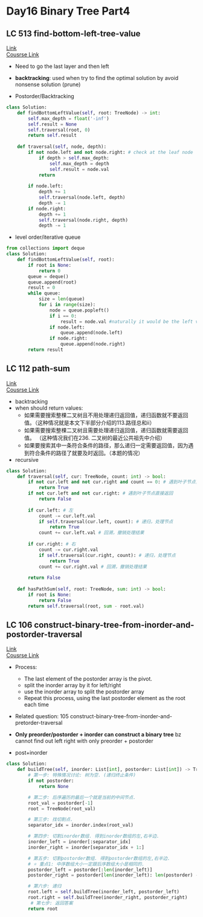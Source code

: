 
# Day16 Binary Tree Part4


## LC 513 find-bottom-left-tree-value
[Link](https://leetcode.com/problems/find-bottom-left-tree-value/description/)   
[Cousrse Link](https://programmercarl.com/0513.%E6%89%BE%E6%A0%91%E5%B7%A6%E4%B8%8B%E8%A7%92%E7%9A%84%E5%80%BC.html)    
- Need to go the last layer and then left
- **backtracking**: used when try to find the optimal solution by avoid nonsense solution (prune)

-  Postorder/Backtracking
```python
class Solution:
    def findBottomLeftValue(self, root: TreeNode) -> int:
        self.max_depth = float('-inf')
        self.result = None
        self.traversal(root, 0)
        return self.result
    
    def traversal(self, node, depth):
        if not node.left and not node.right: # check at the leaf node
            if depth > self.max_depth:
                self.max_depth = depth
                self.result = node.val
            return
        
        if node.left:
            depth += 1
            self.traversal(node.left, depth)
            depth -= 1
        if node.right:
            depth += 1
            self.traversal(node.right, depth)
            depth -= 1
```

- level order/iterative queue
```python
from collections import deque
class Solution:
    def findBottomLeftValue(self, root):
        if root is None:
            return 0
        queue = deque()
        queue.append(root)
        result = 0
        while queue:
            size = len(queue)
            for i in range(size):
                node = queue.popleft()
                if i == 0:
                    result = node.val #naturally it would be the left values
                if node.left:
                    queue.append(node.left)
                if node.right:
                    queue.append(node.right)
        return result
```

##  LC 112 path-sum
[Link](https://leetcode.com/problems/path-sum/description/)   
[Cousrse Link](https://programmercarl.com/0257.%E4%BA%8C%E5%8F%89%E6%A0%91%E7%9A%84%E6%89%80%E6%9C%89%E8%B7%AF%E5%BE%84.html#%E5%85%B6%E4%BB%96%E8%AF%AD%E8%A8%80%E7%89%88%E6%9C%AC)

- backtracking 
- when should return values:
    - 如果需要搜索整棵二叉树且不用处理递归返回值，递归函数就不要返回值。（这种情况就是本文下半部分介绍的113.路径总和ii）
    - 如果需要搜索整棵二叉树且需要处理递归返回值，递归函数就需要返回值。 （这种情况我们在236. 二叉树的最近公共祖先中介绍）
    - 如果要搜索其中一条符合条件的路径，那么递归一定需要返回值，因为遇到符合条件的路径了就要及时返回。（本题的情况）
-  recursive
```python
class Solution:
    def traversal(self, cur: TreeNode, count: int) -> bool:
        if not cur.left and not cur.right and count == 0: # 遇到叶子节点，并且计数为0
            return True
        if not cur.left and not cur.right: # 遇到叶子节点直接返回
            return False
        
        if cur.left: # 左
            count -= cur.left.val
            if self.traversal(cur.left, count): # 递归，处理节点
                return True
            count += cur.left.val # 回溯，撤销处理结果
            
        if cur.right: # 右
            count -= cur.right.val
            if self.traversal(cur.right, count): # 递归，处理节点
                return True
            count += cur.right.val # 回溯，撤销处理结果
            
        return False
    
    def hasPathSum(self, root: TreeNode, sum: int) -> bool:
        if root is None:
            return False
        return self.traversal(root, sum - root.val)   
```



## LC 106 construct-binary-tree-from-inorder-and-postorder-traversal
[Link](https://leetcode.com/problems/construct-binary-tree-from-inorder-and-postorder-traversal/description/)           
[Cousrse Link](https://programmercarl.com/0106.%E4%BB%8E%E4%B8%AD%E5%BA%8F%E4%B8%8E%E5%90%8E%E5%BA%8F%E9%81%8D%E5%8E%86%E5%BA%8F%E5%88%97%E6%9E%84%E9%80%A0%E4%BA%8C%E5%8F%89%E6%A0%91.html#%E7%AE%97%E6%B3%95%E5%85%AC%E5%BC%80%E8%AF%BE)
- Process:
    - The last element of the postorder array is the pivot.
    - split the inorder array by it for left/right
    - use the inorder array to split the postorder array
    - Repeat this process, using the last postorder element as the root each time
- Related question: 105 construct-binary-tree-from-inorder-and-pretorder-traversal
- **Only preorder/postorder + inorder can construct a binary tree** bz cannot find out left right with only preorder + postorder

-  post+inorder
```python
class Solution:
    def buildTree(self, inorder: List[int], postorder: List[int]) -> TreeNode:
        # 第一步: 特殊情况讨论: 树为空. (递归终止条件)
        if not postorder:
            return None

        # 第二步: 后序遍历的最后一个就是当前的中间节点.
        root_val = postorder[-1]
        root = TreeNode(root_val)

        # 第三步: 找切割点.
        separator_idx = inorder.index(root_val)

        # 第四步: 切割inorder数组. 得到inorder数组的左,右半边.
        inorder_left = inorder[:separator_idx]
        inorder_right = inorder[separator_idx + 1:]

        # 第五步: 切割postorder数组. 得到postorder数组的左,右半边.
        # ⭐️ 重点1: 中序数组大小一定跟后序数组大小是相同的.
        postorder_left = postorder[:len(inorder_left)]
        postorder_right = postorder[len(inorder_left): len(postorder) - 1]

        # 第六步: 递归
        root.left = self.buildTree(inorder_left, postorder_left)
        root.right = self.buildTree(inorder_right, postorder_right)
         # 第七步: 返回答案
        return root
```
